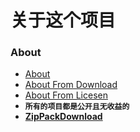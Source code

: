# 关于这个项目
### About
- [About](https://sykeb.github.io/AaA/About.html)
- [About From Download](https://sykeb.github.io/AaA/About.html?download)
- [About From Licesen](https://sykeb.github.io/AaA/About.html?licesen)<br>
- <b><code>所有的项目都是公开且无收益的</code><b>
- [ZipPackDownload](https://github.com/SykeB/SykeB.github.io/archive/refs/heads/main.zip)
